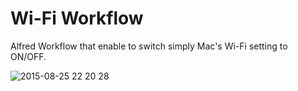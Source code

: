 # Wi-Fi Workflow
Alfred Workflow that enable to switch simply Mac's Wi-Fi setting to ON/OFF.

![2015-08-25 22 20 28](https://cloud.githubusercontent.com/assets/2294362/9467561/a302e78c-4b77-11e5-811a-f4cb40972679.png)
